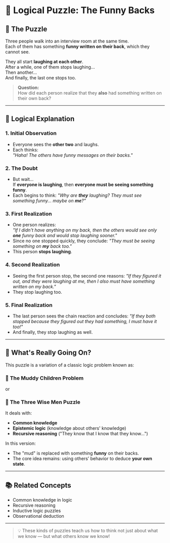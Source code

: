 # 🤔 Logical Puzzle: The Funny Backs

## 🧩 The Puzzle

Three people walk into an interview room at the same time.  
Each of them has something **funny written on their back**, which they cannot see.

They all start **laughing at each other**.  
After a while, one of them stops laughing...  
Then another...  
And finally, the last one stops too.

> **Question:**  
How did each person realize that they **also** had something written on their own back?

---

## 🧠 Logical Explanation

### 1. **Initial Observation**
- Everyone sees the **other two** and laughs.
- Each thinks:  
  _"Haha! The others have funny messages on their backs."_

### 2. **The Doubt**
- But wait...  
  If **everyone is laughing**, then **everyone must be seeing something funny**.
- Each begins to think:
  _"Why are **they** laughing? They must see something funny... maybe on **me**?"_

### 3. **First Realization**
- One person realizes:  
  _"If I didn't have anything on my back, then the others would see only **one** funny back and would stop laughing sooner."_
- Since no one stopped quickly, they conclude:
  _"They must be seeing something on **my** back too."_  
- This person **stops laughing**.

### 4. **Second Realization**
- Seeing the first person stop, the second one reasons:
  _"If they figured it out, and they were laughing at me, then I also must have something written on my back."_
- They stop laughing too.

### 5. **Final Realization**
- The last person sees the chain reaction and concludes:
  _"If they both stopped because they figured out they had something, I must have it too!"_
- And finally, they stop laughing as well.

---

## 🧠 What's Really Going On?

This puzzle is a variation of a classic logic problem known as:

### 🔹 **The Muddy Children Problem**
or  
### 🔹 **The Three Wise Men Puzzle**

It deals with:
- **Common knowledge**
- **Epistemic logic** (knowledge about others' knowledge)
- **Recursive reasoning** ("They know that I know that they know...")

In this version:
- The "mud" is replaced with something **funny** on their backs.
- The core idea remains: using others’ behavior to deduce **your own state**.

---

## 📚 Related Concepts
- Common knowledge in logic
- Recursive reasoning
- Inductive logic puzzles
- Observational deduction

---

> 💡 These kinds of puzzles teach us how to think not just about what we know — but what others know we know!
